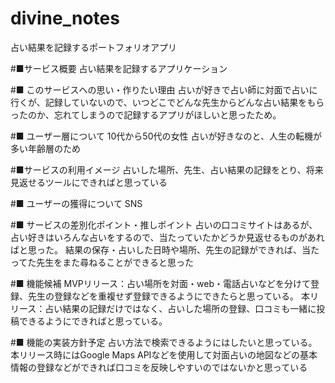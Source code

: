 # divine_notes
占い結果を記録するポートフォリオアプリ

#■サービス概要
占い結果を記録するアプリケーション

#■ このサービスへの思い・作りたい理由
占いが好きで占い師に対面で占いに行くが、記録していないので、いつどこでどんな先生からどんな占い結果をもらったのか、忘れてしまうので記録するアプリがほしいと思ったため。

#■ ユーザー層について
10代から50代の女性
占いが好きなのと、人生の転機が多い年齢層のため

#■サービスの利用イメージ
占いした場所、先生、占い結果の記録をとり、将来見返せるツールにできればと思っている

#■ ユーザーの獲得について
SNS

#■ サービスの差別化ポイント・推しポイント
占いの口コミサイトはあるが、占い好きはいろんな占いをするので、当たっていたかどうか見返せるものがあればと思った。
結果の保存・占いした日時や場所、先生の記録ができれば、当たってた先生をまた尋ねることができると思った

#■ 機能候補
MVPリリース：占い場所を対面・web・電話占いなどを分けて登録、先生の登録などを重複せず登録できるようにできたらと思っている。
本リリース：占い結果の記録だけではなく、占いした場所の登録、口コミも一緒に投稿できるようにできればと思っている。

#■ 機能の実装方針予定
占い方法で検索できるようにはしたいと思っている。
本リリース時にはGoogle Maps APIなどを使用して対面占いの地図などの基本情報の登録などができれば口コミを反映しやすいのではないかと思っている
